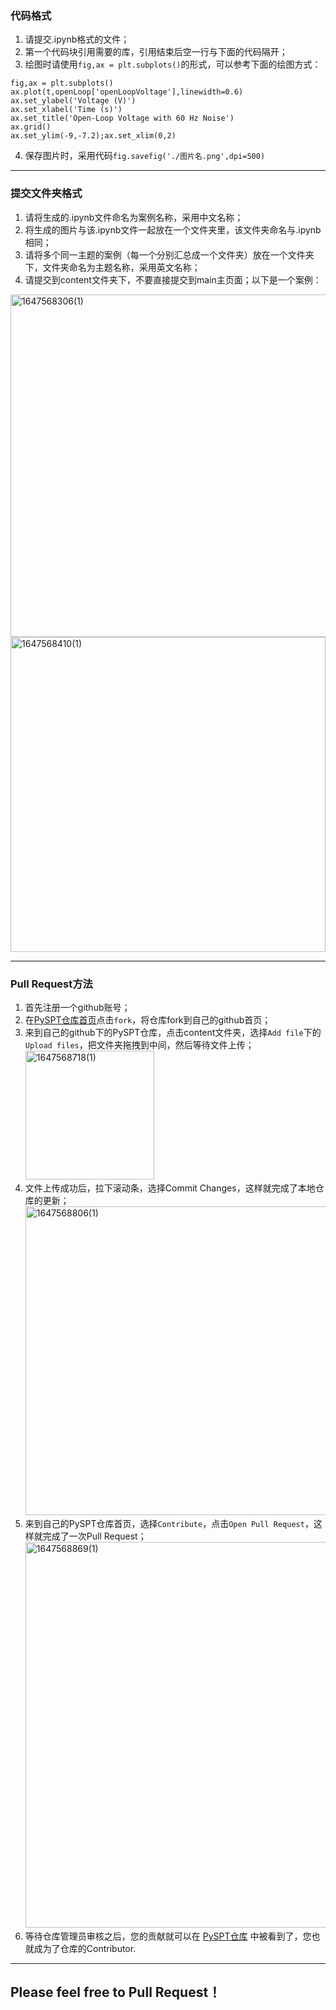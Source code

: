 ### 代码格式  
1. 请提交.ipynb格式的文件；  
2. 第一个代码块引用需要的库，引用结束后空一行与下面的代码隔开；  
3. 绘图时请使用`fig,ax = plt.subplots()`的形式，可以参考下面的绘图方式：  
```
fig,ax = plt.subplots()
ax.plot(t,openLoop['openLoopVoltage'],linewidth=0.6)
ax.set_ylabel('Voltage (V)')
ax.set_xlabel('Time (s)')
ax.set_title('Open-Loop Voltage with 60 Hz Noise')
ax.grid()
ax.set_ylim(-9,-7.2);ax.set_xlim(0,2)
```
4. 保存图片时，采用代码`fig.savefig('./图片名.png',dpi=500)`  
---

### 提交文件夹格式
1. 请将生成的.ipynb文件命名为案例名称，采用中文名称；
2. 将生成的图片与该.ipynb文件一起放在一个文件夹里，该文件夹命名与.ipynb相同；
3. 请将多个同一主题的案例（每一个分别汇总成一个文件夹）放在一个文件夹下，文件夹命名为主题名称，采用英文名称；
4. 请提交到content文件夹下，不要直接提交到main主页面；以下是一个案例：  
<img width="548" alt="1647568306(1)" src="https://user-images.githubusercontent.com/96283702/158922228-805c022f-9825-444d-a9b5-37fc2fd45610.png">  
<img width="504" alt="1647568410(1)" src="https://user-images.githubusercontent.com/96283702/158922419-b4eb04a6-50b7-42b7-988b-11f3d7a6549b.png">  

---  
### Pull Request方法
1. 首先注册一个github账号；
2. 在[PySPT仓库首页](https://github.com/XxxuLimei/PySPT)点击`fork`，将仓库fork到自己的github首页；
3. 来到自己的github下的PySPT仓库，点击content文件夹，选择`Add file`下的`Upload files`，把文件夹拖拽到中间，然后等待文件上传；<img width="206" alt="1647568718(1)" src="https://user-images.githubusercontent.com/96283702/158922924-9af77c85-4894-458f-8234-4416b1c7d85d.png">  
4. 文件上传成功后，拉下滚动条，选择Commit Changes，这样就完成了本地仓库的更新；<img width="494" alt="1647568806(1)" src="https://user-images.githubusercontent.com/96283702/158923054-2cdf583b-9a24-45d6-ad26-3ad40c0e3dc3.png">  
5. 来到自己的PySPT仓库首页，选择`Contribute`，点击`Open Pull Request`，这样就完成了一次Pull Request；<img width="617" alt="1647568869(1)" src="https://user-images.githubusercontent.com/96283702/158923166-e517c80a-00d8-408f-892f-27179877a399.png">  
6. 等待仓库管理员审核之后，您的贡献就可以在 [PySPT仓库](https://github.com/XxxuLimei/PySPT) 中被看到了，您也就成为了仓库的Contributor.  
---

## Please feel free to Pull Request！

